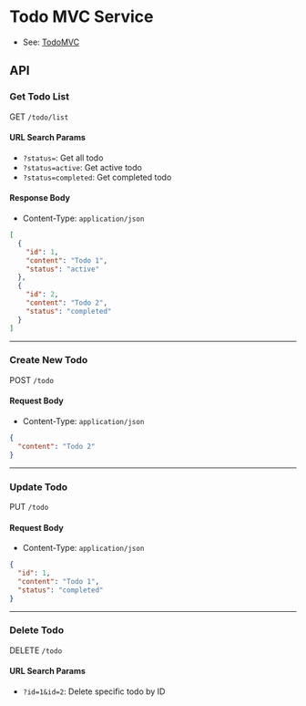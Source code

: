 # Todo MVC Service

- See: [TodoMVC](https://todomvc.com/)

## API

### Get Todo List

GET `/todo/list`

#### URL Search Params

- `?status=`: Get all todo
- `?status=active`: Get active todo
- `?status=completed`: Get completed todo

#### Response Body

- Content-Type: `application/json`

```json
[
  {
    "id": 1,
    "content": "Todo 1",
    "status": "active"
  },
  {
    "id": 2,
    "content": "Todo 2",
    "status": "completed"
  }
]
```

---

### Create New Todo

POST `/todo`

#### Request Body

- Content-Type: `application/json`

```json
{
  "content": "Todo 2"
}
```

---

### Update Todo

PUT `/todo`

#### Request Body

- Content-Type: `application/json`

```json
{
  "id": 1,
  "content": "Todo 1",
  "status": "completed"
}
```

---

### Delete Todo

DELETE `/todo`

#### URL Search Params

- `?id=1&id=2`: Delete specific todo by ID